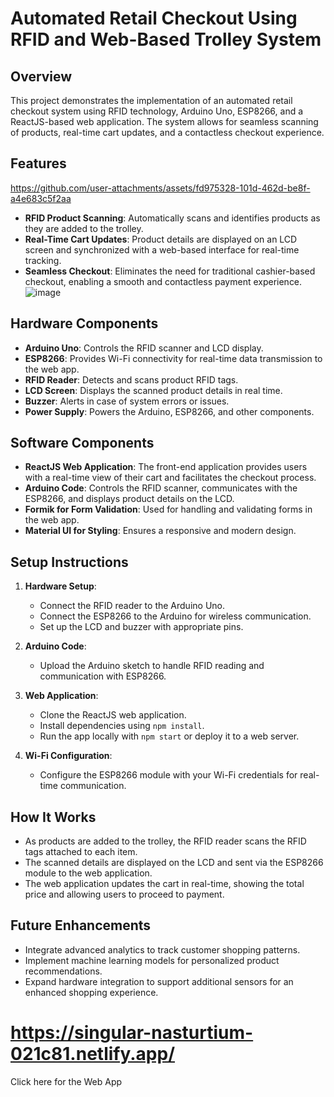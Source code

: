 # Automated Retail Checkout Using RFID and Web-Based Trolley System

## Overview

This project demonstrates the implementation of an automated retail checkout system using RFID technology, Arduino Uno, ESP8266, and a ReactJS-based web application. The system allows for seamless scanning of products, real-time cart updates, and a contactless checkout experience.

## Features

https://github.com/user-attachments/assets/fd975328-101d-462d-be8f-a4e683c5f2aa



- **RFID Product Scanning**: Automatically scans and identifies products as they are added to the trolley.
- **Real-Time Cart Updates**: Product details are displayed on an LCD screen and synchronized with a web-based interface for real-time tracking.
- **Seamless Checkout**: Eliminates the need for traditional cashier-based checkout, enabling a smooth and contactless payment experience.
![image](https://github.com/user-attachments/assets/1cd43b86-f472-4467-b872-1ef0bdc53d7d)

## Hardware Components

- **Arduino Uno**: Controls the RFID scanner and LCD display.
- **ESP8266**: Provides Wi-Fi connectivity for real-time data transmission to the web app.
- **RFID Reader**: Detects and scans product RFID tags.
- **LCD Screen**: Displays the scanned product details in real time.
- **Buzzer**: Alerts in case of system errors or issues.
- **Power Supply**: Powers the Arduino, ESP8266, and other components.

## Software Components

- **ReactJS Web Application**: The front-end application provides users with a real-time view of their cart and facilitates the checkout process.
- **Arduino Code**: Controls the RFID scanner, communicates with the ESP8266, and displays product details on the LCD.
- **Formik for Form Validation**: Used for handling and validating forms in the web app.
- **Material UI for Styling**: Ensures a responsive and modern design.

## Setup Instructions

1. **Hardware Setup**:
   - Connect the RFID reader to the Arduino Uno.
   - Connect the ESP8266 to the Arduino for wireless communication.
   - Set up the LCD and buzzer with appropriate pins.
   
2. **Arduino Code**:
   - Upload the Arduino sketch to handle RFID reading and communication with ESP8266.
   
3. **Web Application**:
   - Clone the ReactJS web application.
   - Install dependencies using `npm install`.
   - Run the app locally with `npm start` or deploy it to a web server.
   
4. **Wi-Fi Configuration**:
   - Configure the ESP8266 module with your Wi-Fi credentials for real-time communication.

## How It Works

- As products are added to the trolley, the RFID reader scans the RFID tags attached to each item.
- The scanned details are displayed on the LCD and sent via the ESP8266 module to the web application.
- The web application updates the cart in real-time, showing the total price and allowing users to proceed to payment.

## Future Enhancements

- Integrate advanced analytics to track customer shopping patterns.
- Implement machine learning models for personalized product recommendations.
- Expand hardware integration to support additional sensors for an enhanced shopping experience.

# https://singular-nasturtium-021c81.netlify.app/

Click here for the Web App
